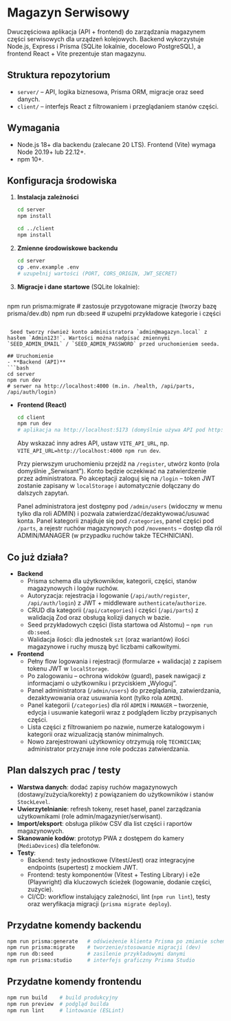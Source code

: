 # Magazyn Serwisowy

Dwuczęściowa aplikacja (API + frontend) do zarządzania magazynem części serwisowych dla urządzeń kolejowych. Backend wykorzystuje Node.js, Express i Prisma (SQLite lokalnie, docelowo PostgreSQL), a frontend React + Vite prezentuje stan magazynu.

## Struktura repozytorium
- `server/` – API, logika biznesowa, Prisma ORM, migracje oraz seed danych.
- `client/` – interfejs React z filtrowaniem i przeglądaniem stanów części.

## Wymagania
- Node.js 18+ dla backendu (zalecane 20 LTS). Frontend (Vite) wymaga Node 20.19+ lub 22.12+.
- npm 10+.

## Konfiguracja środowiska
1. **Instalacja zależności**
   ```bash
   cd server
   npm install

   cd ../client
   npm install
   ```
2. **Zmienne środowiskowe backendu**
   ```bash
   cd server
   cp .env.example .env
   # uzupełnij wartości (PORT, CORS_ORIGIN, JWT_SECRET)
   ```
3. **Migracje i dane startowe** (SQLite lokalnie):
   ```bash
 npm run prisma:migrate   # zastosuje przygotowane migracje (tworzy bazę prisma/dev.db)
  npm run db:seed          # uzupełni przykładowe kategorie i części
  ```

   Seed tworzy również konto administratora `admin@magazyn.local` z hasłem `Admin123!`. Wartości można nadpisać zmiennymi `SEED_ADMIN_EMAIL` / `SEED_ADMIN_PASSWORD` przed uruchomieniem seeda.

## Uruchomienie
- **Backend (API)**
  ```bash
  cd server
  npm run dev
  # serwer na http://localhost:4000 (m.in. /health, /api/parts, /api/auth/login)
  ```
- **Frontend (React)**
  ```bash
  cd client
  npm run dev
  # aplikacja na http://localhost:5173 (domyślnie używa API pod http://localhost:4000)
  ```
  Aby wskazać inny adres API, ustaw `VITE_API_URL`, np. `VITE_API_URL=http://localhost:4000 npm run dev`.

  Przy pierwszym uruchomieniu przejdź na `/register`, utwórz konto (rola domyślnie „Serwisant”). Konto będzie oczekiwać na zatwierdzenie przez administratora. Po akceptacji zaloguj się na `/login` – token JWT zostanie zapisany w `localStorage` i automatycznie dołączany do dalszych zapytań.

  Panel administratora jest dostępny pod `/admin/users` (widoczny w menu tylko dla roli ADMIN) i pozwala zatwierdzać/dezaktywować/usuwać konta.
  Panel kategorii znajduje się pod `/categories`, panel części pod `/parts`, a rejestr ruchów magazynowych pod `/movements` – dostęp dla ról ADMIN/MANAGER (w przypadku ruchów także TECHNICIAN).

## Co już działa?
- **Backend**
  - Prisma schema dla użytkowników, kategorii, części, stanów magazynowych i logów ruchów.
  - Autoryzacja: rejestracja i logowanie (`/api/auth/register`, `/api/auth/login`) z JWT + middleware `authenticate`/`authorize`.
  - CRUD dla kategorii (`/api/categories`) i części (`/api/parts`) z walidacją Zod oraz obsługą kolizji danych w bazie.
  - Seed przykładowych części (lista startowa od Alstomu) – `npm run db:seed`.
  - Walidacja ilości: dla jednostek `szt` (oraz wariantów) ilości magazynowe i ruchy muszą być liczbami całkowitymi.
- **Frontend**
  - Pełny flow logowania i rejestracji (formularze + walidacja) z zapisem tokenu JWT w `localStorage`.
  - Po zalogowaniu – ochrona widoków (guard), pasek nawigacji z informacjami o użytkowniku i przyciskiem „Wyloguj”.
  - Panel administratora (`/admin/users`) do przeglądania, zatwierdzania, dezaktywowania oraz usuwania kont (tylko rola `ADMIN`).
  - Panel kategorii (`/categories`) dla ról `ADMIN` i `MANAGER` – tworzenie, edycja i usuwanie kategorii wraz z podglądem liczby przypisanych części.
  - Lista części z filtrowaniem po nazwie, numerze katalogowym i kategorii oraz wizualizacją stanów minimalnych.
  - Nowo zarejestrowani użytkownicy otrzymują rolę `TECHNICIAN`; administrator przyznaje inne role podczas zatwierdzania.

## Plan dalszych prac / testy
- **Warstwa danych**: dodać zapisy ruchów magazynowych (dostawy/zużycia/korekty) z powiązaniem do użytkowników i stanów `StockLevel`.
- **Uwierzytelnianie**: refresh tokeny, reset haseł, panel zarządzania użytkownikami (role admin/magazynier/serwisant).
- **Import/eksport**: obsługa plików CSV dla list części i raportów magazynowych.
- **Skanowanie kodów**: prototyp PWA z dostępem do kamery (`MediaDevices`) dla telefonów.
- **Testy**:
  - Backend: testy jednostkowe (Vitest/Jest) oraz integracyjne endpoints (supertest) z mockiem JWT.
  - Frontend: testy komponentów (Vitest + Testing Library) i e2e (Playwright) dla kluczowych ścieżek (logowanie, dodanie części, zużycie).
  - CI/CD: workflow instalujący zależności, lint (`npm run lint`), testy oraz weryfikacja migracji (`prisma migrate deploy`).

## Przydatne komendy backendu
```bash
npm run prisma:generate   # odświeżenie klienta Prisma po zmianie schema
npm run prisma:migrate    # tworzenie/stosowanie migracji (dev)
npm run db:seed           # zasilenie przykładowymi danymi
npm run prisma:studio     # interfejs graficzny Prisma Studio
```

## Przydatne komendy frontendu
```bash
npm run build    # build produkcyjny
npm run preview  # podgląd builda
npm run lint     # lintowanie (ESLint)
```
